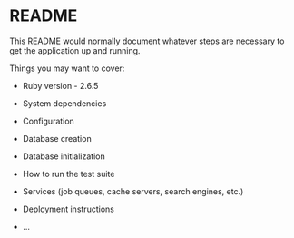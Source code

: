 # README

This README would normally document whatever steps are necessary to get the
application up and running.

Things you may want to cover:

* Ruby version - 2.6.5

* System dependencies

* Configuration

* Database creation

* Database initialization

* How to run the test suite

* Services (job queues, cache servers, search engines, etc.)

* Deployment instructions

* ...
